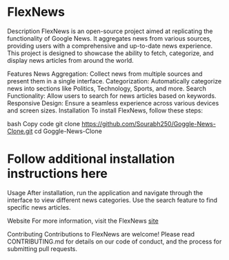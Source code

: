 # FlexNews
Description
FlexNews is an open-source project aimed at replicating the functionality of Google News. It aggregates news from various sources, providing users with a comprehensive and up-to-date news experience. This project is designed to showcase the ability to fetch, categorize, and display news articles from around the world.

Features
News Aggregation: Collect news from multiple sources and present them in a single interface.
Categorization: Automatically categorize news into sections like Politics, Technology, Sports, and more.
Search Functionality: Allow users to search for news articles based on keywords.
Responsive Design: Ensure a seamless experience across various devices and screen sizes.
Installation
To install FlexNews, follow these steps:

bash
Copy code
git clone https://github.com/Sourabh250/Goggle-News-Clone.git
cd Goggle-News-Clone
# Follow additional installation instructions here
Usage
After installation, run the application and navigate through the interface to view different news categories. Use the search feature to find specific news articles.

Website
For more information, visit the FlexNews [site](https://flex-news.netlify.app/)

Contributing
Contributions to FlexNews are welcome! Please read CONTRIBUTING.md for details on our code of conduct, and the process for submitting pull requests.
